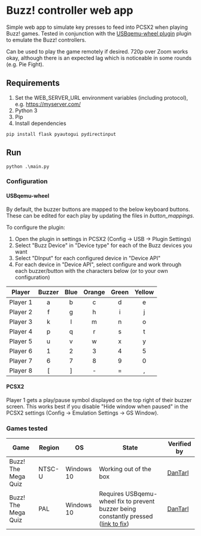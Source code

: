# Buzz! controller web app
Simple web app to simulate key presses to feed into PCSX2 when playing Buzz! games. Tested in conjunction with the [USBqemu-wheel plugin](https://github.com/jackun/USBqemu-wheel) plugin to emulate the Buzz! controllers.

Can be used to play the game remotely if desired. 720p over Zoom works okay, although there is an expected lag which is noticeable in some rounds (e.g. Pie Fight).

## Requirements
1. Set the WEB_SERVER_URL environment variables (including protocol), e.g. https://myserver.com/
2. Python 3
3. Pip
4. Install dependencies
```
pip install flask pyautogui pydirectinput
```

## Run
```
python .\main.py
```

### Configuration
#### USBqemu-wheel
By default, the buzzer buttons are mapped to the below keyboard buttons. These can be edited for each play by updating the files in *button_mappings*.

To configure the plugin:
1. Open the plugin in settings in PCSX2 (Config -> USB -> Plugin Settings)
2. Select "Buzz Device" in "Device type" for each of the Buzz devices you want
3. Select "DInput" for each configured device in "Device API"
4. For each device in "Device API", select configure and work through each buzzer/button with the characters below (or to your own configuration)

| Player   | Buzzer   | Blue   | Orange   | Green   | Yellow   |
| -------- | :------: | :----: | :------: | :-----: | :------: |
| Player 1 | a        | b      | c        | d       | e        |
| Player 2 | f        | g      | h        | i       | j        |
| Player 3 | k        | l      | m        | n       | o        |
| Player 4 | p        | q      | r        | s       | t        |
| Player 5 | u        | v      | w        | x       | y        |
| Player 6 | 1        | 2      | 3        | 4       | 5        |
| Player 7 | 6        | 7      | 8        | 9       | 0        |
| Player 8 | [        | ]      | -        | =       | ,        |

#### PCSX2
Player 1 gets a play/pause symbol displayed on the top right of their buzzer screen. This works best if you disable "Hide window when paused" in the PCSX2 settings (Config -> Emulation Settings -> GS Window).

### Games tested
| Game | Region | OS | State | Verified by |
| --- | --- | --- | --- | --- |
| Buzz! The Mega Quiz | NTSC-U | Windows 10 | Working out of the box | [DanTarl](https://github.com/DanTarl) |
| Buzz! The Mega Quiz | PAL | Windows 10 | Requires USBqemu-wheel fix to prevent buzzer being constantly pressed ([link to fix](https://github.com/jackun/USBqemu-wheel/issues/31#issuecomment-625177710)) | [DanTarl](https://github.com/DanTarl) |

